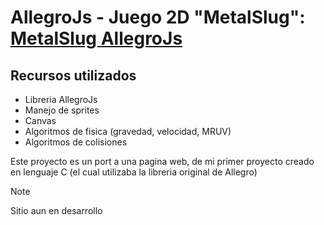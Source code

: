 # AllegroJs - Juego 2D "MetalSlug": [MetalSlug AllegroJs](https://github.com/ezeledesma/proyecto-allegrojs)

## Recursos utilizados
* Libreria AllegroJs
* Manejo de sprites
* Canvas
* Algoritmos de fisica (gravedad, velocidad, MRUV)
* Algoritmos de colisiones

Este proyecto es un port a una pagina web, de mi primer proyecto creado en lenguaje C (el cual utilizaba la libreria original de Allegro)

> [!NOTE]
> Sitio aun en desarrollo
